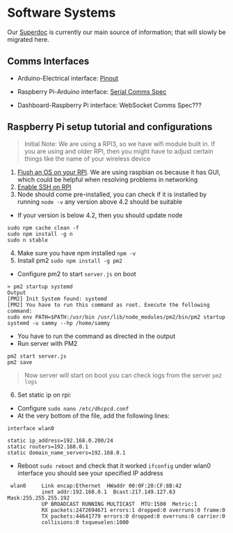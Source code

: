 # Software Systems

Our [Superdoc](https://docs.google.com/document/d/1ZqDp1sfxVkDEsVfQ0Fsqpa6n7totzh_2IA4IrXp5i_4/edit) 
is currently our main source of information; that will slowly be migrated here.

## Comms Interfaces

- Arduino-Electrical interface: [Pinout](https://docs.google.com/spreadsheets/d/18PZNkgs89I_vvb521Zw7m2bll4Fvnhqy8EalrwVd7fA/edit#gid=1787642201)

- Raspberry Pi-Arduino interface: [Serial Comms Spec](http://htmlpreview.github.io/?https://github.com/teamwaterloop/communication-system/blob/master/communication_format.html)

- Dashboard-Raspberry Pi interface: WebSocket Comms Spec???

## Raspberry Pi setup tutorial and configurations

> Initial Note: We are using a RPI3, so we have wifi module built in. If you are using and older RPI, then you might have to adjust certain things like the name of your wireless device

1. [Flush an OS on your RPI](https://www.raspberrypi.org/documentation/installation/installing-images/). We are using raspbian os because it has GUI, which could be helpful when resolving problems in networking
2. [Enable SSH on RPI](https://www.raspberrypi.org/documentation/remote-access/ssh/)
3. Node should come pre-installed, you can check if it is installed by running `node -v` any version above 4.2 should be suitable
* If your version is below 4.2, then you should update node 
```
sudo npm cache clean -f 
sudo npm install -g n 
sudo n stable
```
4. Make sure you have npm installed `npm -v`
5. Install pm2 `sudo npm install -g pm2`
- Configure pm2 to start `server.js` on boot
```
> pm2 startup systemd
Output
[PM2] Init System found: systemd
[PM2] You have to run this command as root. Execute the following command:
sudo env PATH=$PATH:/usr/bin /usr/lib/node_modules/pm2/bin/pm2 startup systemd -u sammy --hp /home/sammy
``` 
- You have to run the command as directed in the output
- Run server with PM2 
```
pm2 start server.js
pm2 save
```
> Now server will start on boot you can check logs from the server `pm2 logs`
    
6. Set static ip on rpi:
- Configure `sudo nano /etc/dhcpcd.conf`
- At the very bottom of the file, add the following lines:
```
interface wlan0

static ip_address=192.168.0.200/24
static routers=192.168.0.1
static domain_name_servers=192.168.0.1
```
- Reboot `sudo reboot` and check that it worked `ifconfig` under wlan0 interface you should see your specified IP address
```
 wlan0     Link encap:Ethernet  HWaddr 00:0F:20:CF:8B:42
           inet addr:192.168.0.1  Bcast:217.149.127.63  Mask:255.255.255.192
           UP BROADCAST RUNNING MULTICAST  MTU:1500  Metric:1
           RX packets:2472694671 errors:1 dropped:0 overruns:0 frame:0
           TX packets:44641779 errors:0 dropped:0 overruns:0 carrier:0
           collisions:0 txqueuelen:1000
```   
    